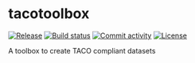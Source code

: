 # tacotoolbox

[![Release](https://img.shields.io/github/v/release/csaybar/tacotoolbox)](https://img.shields.io/github/v/release/csaybar/tacotoolbox)
[![Build status](https://img.shields.io/github/actions/workflow/status/csaybar/tacotoolbox/main.yml?branch=main)](https://github.com/csaybar/tacotoolbox/actions/workflows/main.yml?query=branch%3Amain)
[![Commit activity](https://img.shields.io/github/commit-activity/m/csaybar/tacotoolbox)](https://img.shields.io/github/commit-activity/m/csaybar/tacotoolbox)
[![License](https://img.shields.io/github/license/csaybar/tacotoolbox)](https://img.shields.io/github/license/csaybar/tacotoolbox)

A toolbox to create TACO compliant datasets
